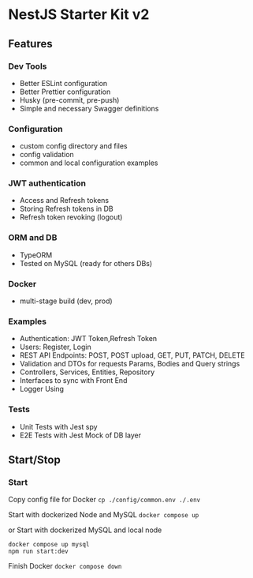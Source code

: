 # NestJS Starter Kit v2

## Features

### Dev Tools

- Better ESLint configuration
- Better Prettier configuration
- Husky (pre-commit, pre-push)
- Simple and necessary Swagger definitions

### Configuration

- custom config directory and files
- config validation
- common and local configuration examples

### JWT authentication

- Access and Refresh tokens
- Storing Refresh tokens in DB
- Refresh token revoking (logout)

### ORM and DB

- TypeORM
- Tested on MySQL (ready for others DBs)

### Docker

- multi-stage build (dev, prod)

### Examples

- Authentication: JWT Token,Refresh Token 
- Users: Register, Login
- REST API Endpoints: POST, POST upload, GET, PUT, PATCH, DELETE
- Validation and DTOs for requests Params, Bodies and Query strings
- Controllers, Services, Entities, Repository
- Interfaces to sync with Front End
- Logger Using

### Tests

- Unit Tests with Jest spy
- E2E Tests with Jest Mock of DB layer

## Start/Stop

### Start

Copy config file for Docker
`cp ./config/common.env ./.env`

Start with dockerized Node and MySQL
`docker compose up`

or Start with dockerized MySQL and local node

```
docker compose up mysql
npm run start:dev
```

Finish Docker
`docker compose down`
